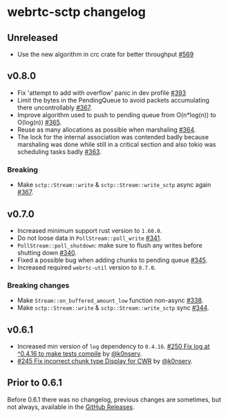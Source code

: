 # webrtc-sctp changelog

## Unreleased

* Use the new algorithm in crc crate for better throughput [#569](https://github.com/webrtc-rs/webrtc/pull/569)

## v0.8.0

* Fix 'attempt to add with overflow' panic in dev profile [#393](https://github.com/webrtc-rs/webrtc/pull/393)
* Limit the bytes in the PendingQueue to avoid packets accumulating there uncontrollably [#367](https://github.com/webrtc-rs/webrtc/pull/367).
* Improve algorithm used to push to pending queue from O(n*log(n)) to O(log(n)) [#365](https://github.com/webrtc-rs/webrtc/pull/365).
* Reuse as many allocations as possible when marshaling [#364](https://github.com/webrtc-rs/webrtc/pull/364).
* The lock for the internal association was contended badly because marshaling was done while still in a critical section and also tokio was scheduling tasks badly [#363](https://github.com/webrtc-rs/webrtc/pull/363).

### Breaking

* Make `sctp::Stream::write` & `sctp::Stream::write_sctp` async again [#367](https://github.com/webrtc-rs/webrtc/pull/367).

## v0.7.0

* Increased minimum support rust version to `1.60.0`.
* Do not loose data in `PollStream::poll_write` [#341](https://github.com/webrtc-rs/webrtc/pull/341).
* `PollStream::poll_shutdown`: make sure to flush any writes before shutting down [#340](https://github.com/webrtc-rs/webrtc/pull/340).
* Fixed a possible bug when adding chunks to pending queue [#345](https://github.com/webrtc-rs/webrtc/pull/345).
* Increased required `webrtc-util` version to `0.7.0`.

### Breaking changes

* Make `Stream::on_buffered_amount_low` function non-async [#338](https://github.com/webrtc-rs/webrtc/pull/338).
* Make `sctp::Stream::write` & `sctp::Stream::write_sctp` sync [#344](https://github.com/webrtc-rs/webrtc/pull/344).

## v0.6.1

* Increased min version of `log` dependency to `0.4.16`. [#250 Fix log at ^0.4.16 to make tests compile](https://github.com/webrtc-rs/webrtc/pull/250) by [@k0nserv](https://github.com/k0nserv).
* [#245 Fix incorrect chunk type Display for CWR](https://github.com/webrtc-rs/webrtc/pull/245) by [@k0nserv](https://github.com/k0nserv).

## Prior to 0.6.1

Before 0.6.1 there was no changelog, previous changes are sometimes, but not always, available in the [GitHub Releases](https://github.com/webrtc-rs/sctp/releases).
